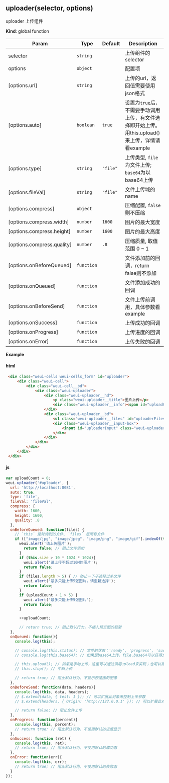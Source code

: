 <a name="uploader"></a>

## uploader(selector, options)
uploader 上传组件

**Kind**: global function  

| Param | Type | Default | Description |
| --- | --- | --- | --- |
| selector | <code>string</code> |  | 上传组件的selector |
| options | <code>object</code> |  | 配置项 |
| [options.url] | <code>string</code> |  | 上传的url，返回值需要使用json格式 |
| [options.auto] | <code>boolean</code> | <code>true</code> | 设置为`true`后，不需要手动调用上传，有文件选择即开始上传。用this.upload()来上传，详情请看example |
| [options.type] | <code>string</code> | <code>&quot;file&quot;</code> | 上传类型, `file`为文件上传; `base64`为以base64上传 |
| [options.fileVal] | <code>string</code> | <code>&quot;file&quot;</code> | 文件上传域的name |
| [options.compress] | <code>object</code> |  | 压缩配置, `false`则不压缩 |
| [options.compress.width] | <code>number</code> | <code>1600</code> | 图片的最大宽度 |
| [options.compress.height] | <code>number</code> | <code>1600</code> | 图片的最大高度 |
| [options.compress.quality] | <code>number</code> | <code>.8</code> | 压缩质量, 取值范围 0 ~ 1 |
| [options.onBeforeQueued] | <code>function</code> |  | 文件添加前的回调，return false则不添加 |
| [options.onQueued] | <code>function</code> |  | 文件添加成功的回调 |
| [options.onBeforeSend] | <code>function</code> |  | 文件上传前调用，具体参数看example |
| [options.onSuccess] | <code>function</code> |  | 上传成功的回调 |
| [options.onProgress] | <code>function</code> |  | 上传进度的回调 |
| [options.onError] | <code>function</code> |  | 上传失败的回调 |

**Example**  
#### html
```html
 <div class="weui-cells weui-cells_form" id="uploader">
     <div class="weui-cell">
         <div class="weui-cell__bd">
             <div class="weui-uploader">
                 <div class="weui-uploader__hd">
                     <p class="weui-uploader__title">图片上传</p>
                     <div class="weui-uploader__info"><span id="uploadCount">0</span>/5</div>
                 </div>
                 <div class="weui-uploader__bd">
                     <ul class="weui-uploader__files" id="uploaderFiles"></ul>
                     <div class="weui-uploader__input-box">
                         <input id="uploaderInput" class="weui-uploader__input" type="file" accept="image/*" capture="camera" multiple="" />
                     </div>
                 </div>
             </div>
         </div>
     </div>
 </div>
```

#### js
```javascript
var uploadCount = 0;
weui.uploader('#uploader', {
  url: 'http://localhost:8081',
  auto: true,
  type: 'file',
  fileVal: 'fileVal',
  compress: {
    width: 1600,
    height: 1600,
    quality: .8
  },
  onBeforeQueued: function(files) {
    // `this` 是轮询到的文件, `files` 是所有文件
    if (["image/jpg", "image/jpeg", "image/png", "image/gif"].indexOf(this.type) < 0){
      weui.alert('请上传图片');
        return false; // 阻止文件添加
      }
      if (this.size > 10 * 1024 * 1024){
        weui.alert('请上传不超过10M的图片');
        return false;
      }
      if (files.length > 5) { // 防止一下子选择过多文件
        weui.alert('最多只能上传5张图片，请重新选择');
        return false;
      }
      if (uploadCount + 1 > 5) {
        weui.alert('最多只能上传5张图片');
        return false;
      }

      ++uploadCount;

      // return true; // 阻止默认行为，不插入预览图的框架
  },
  onQueued: function(){
    console.log(this);

    // console.log(this.status); // 文件的状态：'ready', 'progress', 'success', 'fail'
    // console.log(this.base64); // 如果是base64上传，file.base64可以获得文件的base64

    // this.upload(); // 如果是手动上传，这里可以通过调用upload来实现；也可以用它来实现重传。
    // this.stop(); // 中断上传

    // return true; // 阻止默认行为，不显示预览图的图像
  },
  onBeforeSend: function(data, headers){
    console.log(this, data, headers);
    // $.extend(data, { test: 1 }); // 可以扩展此对象来控制上传参数
    // $.extend(headers, { Origin: 'http://127.0.0.1' }); // 可以扩展此对象来控制上传头部

    // return false; // 阻止文件上传
  },
  onProgress: function(percent){
    console.log(this, percent);
    // return true; // 阻止默认行为，不使用默认的进度显示
  },
  onSuccess: function (ret) {
    console.log(this, ret);
    // return true; // 阻止默认行为，不使用默认的成功态
  },
  onError: function(err){
    console.log(this, err);
    // return true; // 阻止默认行为，不使用默认的失败态
  }
});
```
